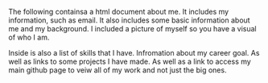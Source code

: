 The following containsa a html document about me. It includes my information, such as email. It also includes some basic information about me and my background.
I included a picture of myself so you have a visual of who I am.

Inside is also a list of skills that I have. Infromation about my career goal. As well as links to some projects I have made.
As well as a link to access my main github page to veiw all of my work and not just the big ones. 
